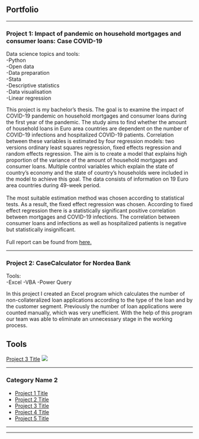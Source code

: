 ## Portfolio

---

### Project 1: Impact of pandemic on household mortgages and consumer loans: Case COVID-19

Data science topics and tools:<br>
-Python<br>
-Open data<br>
-Data preparation<br>
-Stata<br>
-Descriptive statistics<br>
-Data visualisation<br>
-Linear regression

This project is my bachelor’s thesis. The goal is to examine the impact of COVID-19 pandemic on household
mortgages and consumer loans during the first year of the pandemic. The study aims to find
whether the amount of household loans in Euro area countries are dependent on the number
of COVID-19 infections and hospitalized COVID-19 patients. Correlation between these variables 
is estimated by four regression models: two versions ordinary least squares regression,
fixed effects regression and random effects regression. The aim is to create a model that
explains high proportion of the variance of the amount of household mortgages and consumer
loans. Multiple control variables which explain the state of country’s economy and the state
of country’s households were included in the model to achieve this goal. The data consists of
information on 19 Euro area countries during 49-week period.
<br><br>
The most suitable estimation method was chosen according to statistical tests. As a result, the
fixed effect regression was chosen. According to fixed effect regression there is a statistically
significant positive correlation between mortgages and COVID-19 infections. The correlation
between consumer loans and infections as well as hospitalized patients is negative but statistically insignificant.
<br><br>
Full report can be found from [here.](https://lutpub.lut.fi/bitstream/handle/10024/162734/Kandidaatintutkielma_Markus_Junnola.pdf?sequence=1&isAllowed=y)

---
### Project 2: CaseCalculator for Nordea Bank

Tools:<br>
-Excel
-VBA
-Power Query

In this project I created an Excel program which calculates the number of non-collateralized loan applications
according to the type of the loan and by the customer segment. Previously the number of loan applications
were counted manually, which was very unefficient. With the help of this program our team was able to eliminate
an unnecessary stage in the working process.
   

Tools
---
[Project 3 Title](http://example.com/)
<img src="images/dummy_thumbnail.jpg?raw=true"/>

---

### Category Name 2

- [Project 1 Title](http://example.com/)
- [Project 2 Title](http://example.com/)
- [Project 3 Title](http://example.com/)
- [Project 4 Title](http://example.com/)
- [Project 5 Title](http://example.com/)

---




---
